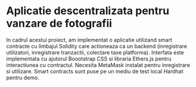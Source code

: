 # Aplicatie descentralizata pentru vanzare de fotografii

In cadrul acestui proiect, am implementat o aplicatie utilizand smart contracte cu limbajul Solidity care actioneaza ca un backend (inregistrare utilizatori, inregistrare tranzactii, colectare taxe platforma). Interfata este implementata cu ajutorul Boootstrap CSS si libraria Ethers.js pentru interactiunea cu contractul. Necesita MetaMask instalat pentru inregistrare si utilizare. Smart contracts sunt puse pe un mediu de test local Hardhat pentru demo.
